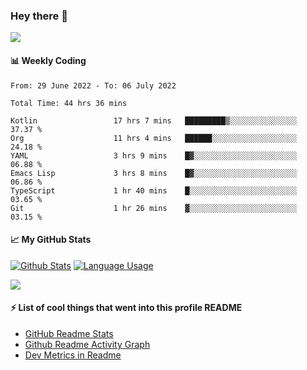 ### Hey there 👋

<!-- [![Typing SVG](https://readme-typing-svg.herokuapp.com/?lines=First+line+of+text;Second+line+of+text)](https://git.io/typing-svg) -->

<!-- [![Readme Quotes](https://quotes-github-readme.vercel.app/api?type=horizontal)](https://github.com/piyushsuthar/github-readme-quotes) -->

![](https://komarev.com/ghpvc/?username=xandeer)

<!-- > Favorite Tools -->
 
<!-- ![Emacs](https://img.shields.io/badge/Emacs-%237F5AB6.svg?&style=for-the-badge&logo=gnu-emacs&logoColor=white) -->
<!-- ![Android Studio](https://img.shields.io/badge/Android%20Studio-3DDC84.svg?style=for-the-badge&logo=android-studio&logoColor=white) -->

#### :bar_chart: Weekly Coding
<!--START_SECTION:waka-->

```text
From: 29 June 2022 - To: 06 July 2022

Total Time: 44 hrs 36 mins

Kotlin                 17 hrs 7 mins   █████████▒░░░░░░░░░░░░░░░   37.37 %
Org                    11 hrs 4 mins   ██████░░░░░░░░░░░░░░░░░░░   24.18 %
YAML                   3 hrs 9 mins    █▓░░░░░░░░░░░░░░░░░░░░░░░   06.88 %
Emacs Lisp             3 hrs 8 mins    █▓░░░░░░░░░░░░░░░░░░░░░░░   06.86 %
TypeScript             1 hr 40 mins    █░░░░░░░░░░░░░░░░░░░░░░░░   03.65 %
Git                    1 hr 26 mins    ▓░░░░░░░░░░░░░░░░░░░░░░░░   03.15 %
```

<!--END_SECTION:waka-->


#### :chart_with_upwards_trend: My GitHub Stats

[![Github Stats](https://github-readme-stats.vercel.app/api?username=xandeer&count_private=true&show_icons=true&hide_border=true&include_all_commits=true&exclude_repo=xandeer,xandeer.github.io&hide=contribs,prs)](https://github.com/anuraghazra/github-readme-stats)
[![Language Usage](https://github-readme-stats.vercel.app/api/top-langs/?username=xandeer&hide_border=true&layout=compact&langs_count=6&exclude_repo=xandeer.github.io)](https://github.com/anuraghazra/github-readme-stats)

<!-- [![GitHub Streak](http://github-readme-streak-stats.herokuapp.com?user=xandeer&hide_border=true)](https://git.io/streak-stats) -->

[![](https://activity-graph.herokuapp.com/graph?username=xandeer&theme=minimal)](https://github.com/ashutosh00710/github-readme-activity-graph)

#### ⚡ List of cool things that went into this profile README
- [GitHub Readme Stats](https://github.com/anuraghazra/github-readme-stats)
- [Github Readme Activity Graph](https://github.com/ashutosh00710/github-readme-activity-graph)
- [Dev Metrics in Readme](https://github.com/athul/waka-readme)
<!--
- 𝚃𝚢𝚙𝚎𝙸𝚝, 𝚅𝚞𝚎 𝙿𝚊𝚛𝚝𝚒𝚌𝚕𝚎𝙹𝚜 𝚊𝚗𝚍 𝚅𝚞𝚎.𝚓𝚜 𝚏𝚘𝚛 𝚝𝚑𝚎 𝚝𝚢𝚙𝚒𝚗𝚐 𝚒𝚗𝚝𝚛𝚘: [𝚑𝚝𝚝𝚙𝚜://𝚌𝚘𝚍𝚎𝚜𝚊𝚗𝚍𝚋𝚘𝚡.𝚒𝚘/𝚜/𝚛𝚎𝚊𝚍𝚖𝚎-𝚒𝚗𝚝𝚛𝚘𝚐𝚒𝚏-𝟿𝚏𝚓𝚘𝟻](https://codesandbox.io/s/readme-introgif-9fjo5)
- 𝙿𝚛𝚘𝚏𝚒𝚕𝚎 𝚟𝚒𝚜𝚒𝚝 𝚌𝚘𝚞𝚗𝚝 𝚏𝚛𝚘𝚖 [𝚑𝚝𝚝𝚙𝚜://𝚐𝚒𝚝𝚑𝚞𝚋.𝚌𝚘𝚖/𝙽𝚊𝚝𝚑𝚊𝚗𝟷𝟹𝟾𝟾𝟾/𝚅𝚒𝚜𝚒𝚝𝚘𝚛𝙱𝚊𝚍𝚐𝚎𝚁𝚎𝚕𝚘𝚊𝚍𝚎𝚍](https://github.com/Nathan13888/VisitorBadgeReloaded)
- 𝙼𝚘𝚗𝚘𝚜𝚙𝚊𝚌𝚎𝚍 𝚝𝚎𝚡𝚝 𝚏𝚛𝚘𝚖 [𝚑𝚝𝚝𝚙𝚜://𝚢𝚊𝚢𝚝𝚎𝚡𝚝.𝚌𝚘𝚖/𝚖𝚘𝚗𝚘𝚜𝚙𝚊𝚌𝚎/](https://yaytext.com/monospace/)
- 𝙶𝚒𝚝𝙷𝚞𝚋 𝚊𝚌𝚝𝚒𝚟𝚒𝚝𝚢 𝚊𝚌𝚝𝚒𝚘𝚗 𝚏𝚛𝚘𝚖 [𝚑𝚝𝚝𝚙𝚜://𝚐𝚒𝚝𝚑𝚞𝚋.𝚌𝚘𝚖/𝚓𝚊𝚖𝚎𝚜𝚐𝚎𝚘𝚛𝚐𝚎00𝟽/𝚐𝚒𝚝𝚑𝚞𝚋-𝚊𝚌𝚝𝚒𝚟𝚒𝚝𝚢-𝚛𝚎𝚊𝚍𝚖𝚎](https://github.com/jamesgeorge007/github-activity-readme)
- 𝙶𝚒𝚝𝙷𝚞𝚋 𝙼𝚎𝚝𝚛𝚒𝚌𝚜 𝚏𝚛𝚘𝚖 [𝚑𝚝𝚝𝚙𝚜://𝚐𝚒𝚝𝚑𝚞𝚋.𝚌𝚘𝚖/𝚕𝚘𝚠𝚕𝚒𝚐𝚑𝚝𝚎𝚛/𝚖𝚎𝚝𝚛𝚒𝚌𝚜](https://github.com/lowlighter/metrics)

- 𝙻𝚊𝚝𝚎𝚜𝚝 𝚝𝚠𝚎𝚎𝚝 𝚊𝚌𝚝𝚒𝚘𝚗 𝚏𝚛𝚘𝚖 [𝚑𝚝𝚝𝚙𝚜://𝚐𝚒𝚝𝚑𝚞𝚋.𝚌𝚘𝚖/𝚣𝚑𝚒𝚒𝚒𝚢𝚊𝚗𝚐/𝚣𝚑𝚒𝚒𝚒𝚢𝚊𝚗𝚐](https://github.com/zhiiiyang/zhiiiyang)
- 𝙻𝚊𝚝𝚎𝚜𝚝 𝙸𝚗𝚜𝚝𝚊𝚐𝚛𝚊𝚖 𝚙𝚘𝚜𝚝𝚜 𝚊𝚗𝚍 𝚠𝚎𝚊𝚝𝚑𝚎𝚛 𝚏𝚛𝚘𝚖 [𝚑𝚝𝚝𝚙𝚜://𝚐𝚒𝚝𝚑𝚞𝚋.𝚌𝚘𝚖/𝚝𝚑𝚖𝚜𝚐𝚋𝚛𝚝/𝚝𝚑𝚖𝚜𝚐𝚋𝚛𝚝](https://github.com/thmsgbrt/thmsgbrt)
- 𝙰𝚕𝚕-𝚝𝚒𝚖𝚎 𝙶𝚒𝚝𝙷𝚞𝚋 𝚜𝚝𝚊𝚝𝚜 𝚏𝚛𝚘𝚖 [𝚑𝚝𝚝𝚙𝚜://𝚐𝚒𝚝𝚑𝚞𝚋.𝚌𝚘𝚖/𝚖𝚊𝚛𝚔𝚎𝚝𝚙𝚕𝚊𝚌𝚎/𝚊𝚌𝚝𝚒𝚘𝚗𝚜/𝚙𝚛𝚘𝚏𝚒𝚕𝚎-𝚛𝚎𝚊𝚍𝚖𝚎-𝚜𝚝𝚊𝚝𝚜](https://github.com/marketplace/actions/profile-readme-stats)
-->
